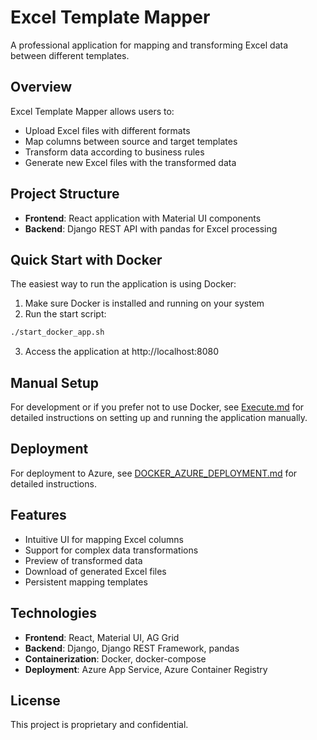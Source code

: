 # Excel Template Mapper

A professional application for mapping and transforming Excel data between different templates.

## Overview

Excel Template Mapper allows users to:

- Upload Excel files with different formats
- Map columns between source and target templates
- Transform data according to business rules
- Generate new Excel files with the transformed data

## Project Structure

- **Frontend**: React application with Material UI components
- **Backend**: Django REST API with pandas for Excel processing

## Quick Start with Docker

The easiest way to run the application is using Docker:

1. Make sure Docker is installed and running on your system
2. Run the start script:

```bash
./start_docker_app.sh
```

3. Access the application at http://localhost:8080

## Manual Setup

For development or if you prefer not to use Docker, see [Execute.md](Execute.md) for detailed instructions on setting up and running the application manually.

## Deployment

For deployment to Azure, see [DOCKER_AZURE_DEPLOYMENT.md](DOCKER_AZURE_DEPLOYMENT.md) for detailed instructions.

## Features

- Intuitive UI for mapping Excel columns
- Support for complex data transformations
- Preview of transformed data
- Download of generated Excel files
- Persistent mapping templates

## Technologies

- **Frontend**: React, Material UI, AG Grid
- **Backend**: Django, Django REST Framework, pandas
- **Containerization**: Docker, docker-compose
- **Deployment**: Azure App Service, Azure Container Registry

## License

This project is proprietary and confidential.